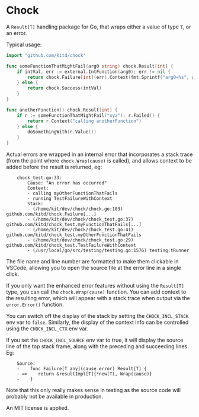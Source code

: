 # Chock

A `Result[T]` handling package for Go, that wraps either a value of type `T`, or an error.

Typical usage:

```go
import "github.com/kitd/chock"

func someFunctionThatMightFail(arg0 string) chock.Result[int] {
    if intVal, err := external.IntFunction(arg0); err != nil {
        return chock.Failure[int](err).Context(fmt.Sprintf("arg0=%s", arg0))
    } else {
        return chock.Success(intVal)
    }
}

func anotherFunction() chock.Result[int] {
    if r := someFunctionThatMightFail("xyz"); r.Failed() {
        return r.Context("calling anotherFunction")
    } else {
        doSomethingWith(r.Value())
    }
}
```

Actual errors are wrapped in an internal error that incorporates a stack trace (from the point where `chock.Wrap(cause)` is called), and allows context to be added before the result is returned, eg:
```
    chock_test.go:33: 
        Cause: "An error has occurred"
        Context:
        - calling myOtherFunctionThatFails
        - running TestFailureWithContext
        Stack:
        - (/home/kit/dev/chock/chock.go:103) github.com/kitd/chock.Failure[...]
        - (/home/kit/dev/chock/chock_test.go:37) github.com/kitd/chock_test.myFunctionThatFails[...]
        - (/home/kit/dev/chock/chock_test.go:41) github.com/kitd/chock_test.myOtherFunctionThatFails
        - (/home/kit/dev/chock/chock_test.go:29) github.com/kitd/chock_test.TestFailureWithContext
        - (/usr/local/go/src/testing/testing.go:1576) testing.tRunner
```
The file name and line number are formatted to make them clickable in VSCode, allowing you to open the source file at the error line in a single click.  

If you only want the enhanced error features without using the `Result[T]` type, you can call the `chock.Wrap(cause)` function. You can add context to the resulting error, which will appear with a stack trace when output via the `error.Error()` function.

You can switch off the display of the stack by setting the `CHOCK_INCL_STACK` env var to `false`. Similarly, the display of the context info can be controlled using the `CHOCK_INCL_CTX` env var. 

If you set the `CHOCK_INCL_SOURCE` env var to true, it will display the source line of the top stack frame, along with the preceding and succeeding lines. Eg:
```
    Source:
    -    func Failure[T any](cause error) Result[T] {
    - =>    return &resultImpl[T]{*new(T), Wrap(cause)}
    -    }
```
Note that this only really makes sense in testing as the source code will probably not be available in production.

An MIT license is applied.